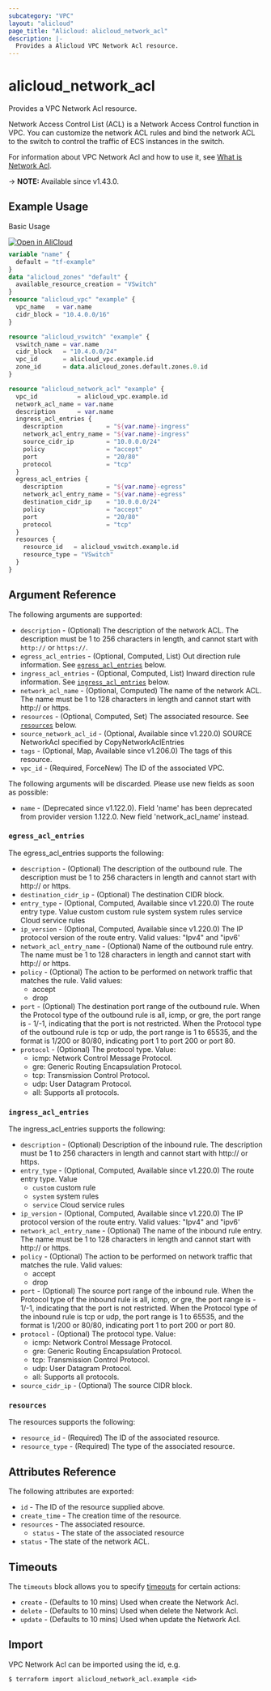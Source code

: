 ```yaml
---
subcategory: "VPC"
layout: "alicloud"
page_title: "Alicloud: alicloud_network_acl"
description: |-
  Provides a Alicloud VPC Network Acl resource.
---
```


# alicloud_network_acl

Provides a VPC Network Acl resource.

Network Access Control List (ACL) is a Network Access Control function in VPC. You can customize the network ACL rules and bind the network ACL to the switch to control the traffic of ECS instances in the switch.

For information about VPC Network Acl and how to use it, see [What is Network Acl](https://www.alibabacloud.com/help/en/ens/latest/createnetworkacl).

-> **NOTE:** Available since v1.43.0.

## Example Usage

Basic Usage

<div style="display: block;margin-bottom: 40px;"><div class="oics-button" style="float: right;position: absolute;margin-bottom: 10px;">
  <a href="https://api.aliyun.com/terraform?resource=alicloud_network_acl&exampleId=aed0a736-863d-b32b-db8f-664f45fa028a7a80911a&activeTab=example&spm=docs.r.network_acl.0.aed0a73686&intl_lang=EN_US" target="_blank">
    <img alt="Open in AliCloud" src="https://img.alicdn.com/imgextra/i1/O1CN01hjjqXv1uYUlY56FyX_!!6000000006049-55-tps-254-36.svg" style="max-height: 44px; max-width: 100%;">
  </a>
</div></div>

```terraform
variable "name" {
  default = "tf-example"
}
data "alicloud_zones" "default" {
  available_resource_creation = "VSwitch"
}
resource "alicloud_vpc" "example" {
  vpc_name   = var.name
  cidr_block = "10.4.0.0/16"
}

resource "alicloud_vswitch" "example" {
  vswitch_name = var.name
  cidr_block   = "10.4.0.0/24"
  vpc_id       = alicloud_vpc.example.id
  zone_id      = data.alicloud_zones.default.zones.0.id
}

resource "alicloud_network_acl" "example" {
  vpc_id           = alicloud_vpc.example.id
  network_acl_name = var.name
  description      = var.name
  ingress_acl_entries {
    description            = "${var.name}-ingress"
    network_acl_entry_name = "${var.name}-ingress"
    source_cidr_ip         = "10.0.0.0/24"
    policy                 = "accept"
    port                   = "20/80"
    protocol               = "tcp"
  }
  egress_acl_entries {
    description            = "${var.name}-egress"
    network_acl_entry_name = "${var.name}-egress"
    destination_cidr_ip    = "10.0.0.0/24"
    policy                 = "accept"
    port                   = "20/80"
    protocol               = "tcp"
  }
  resources {
    resource_id   = alicloud_vswitch.example.id
    resource_type = "VSwitch"
  }
}
```

## Argument Reference

The following arguments are supported:
* `description` - (Optional) The description of the network ACL. The description must be 1 to 256 characters in length, and cannot start with `http://` or `https://`. 
* `egress_acl_entries` - (Optional, Computed, List) Out direction rule information. See [`egress_acl_entries`](#egress_acl_entries) below.
* `ingress_acl_entries` - (Optional, Computed, List) Inward direction rule information. See [`ingress_acl_entries`](#ingress_acl_entries) below.
* `network_acl_name` - (Optional, Computed) The name of the network ACL.
The name must be 1 to 128 characters in length and cannot start with http:// or https.
* `resources` - (Optional, Computed, Set) The associated resource. See [`resources`](#resources) below.
* `source_network_acl_id` - (Optional, Available since v1.220.0) SOURCE NetworkAcl specified by CopyNetworkAclEntries
* `tags` - (Optional, Map, Available since v1.206.0) The tags of this resource.
* `vpc_id` - (Required, ForceNew) The ID of the associated VPC.

The following arguments will be discarded. Please use new fields as soon as possible:
* `name` - (Deprecated since v1.122.0). Field 'name' has been deprecated from provider version 1.122.0. New field 'network_acl_name' instead.

### `egress_acl_entries`

The egress_acl_entries supports the following:
* `description` - (Optional) The description of the outbound rule.
The description must be 1 to 256 characters in length and cannot start with http:// or https.
* `destination_cidr_ip` - (Optional) The destination CIDR block. 
* `entry_type` - (Optional, Computed, Available since v1.220.0) The route entry type. Value
custom custom rule
system system rules
service Cloud service rules
* `ip_version` - (Optional, Computed, Available since v1.220.0) The IP protocol version of the route entry. Valid values: "Ipv4" and "ipv6'
* `network_acl_entry_name` - (Optional) Name of the outbound rule entry.
The name must be 1 to 128 characters in length and cannot start with http:// or https.
* `policy` - (Optional) The action to be performed on network traffic that matches the rule. Valid values:
  - accept
  - drop
* `port` - (Optional) The destination port range of the outbound rule.
When the Protocol type of the outbound rule is all, icmp, or gre, the port range is - 1/-1, indicating that the port is not restricted.
When the Protocol type of the outbound rule is tcp or udp, the port range is 1 to 65535, and the format is 1/200 or 80/80, indicating port 1 to port 200 or port 80.
* `protocol` - (Optional) The protocol type. Value:
  - icmp: Network Control Message Protocol.
  - gre: Generic Routing Encapsulation Protocol.
  - tcp: Transmission Control Protocol.
  - udp: User Datagram Protocol.
  - all: Supports all protocols.

### `ingress_acl_entries`

The ingress_acl_entries supports the following:
* `description` - (Optional) Description of the inbound rule.
The description must be 1 to 256 characters in length and cannot start with http:// or https.
* `entry_type` - (Optional, Computed, Available since v1.220.0) The route entry type. Value
  - `custom` custom rule
  - `system` system rules
  - `service` Cloud service rules
* `ip_version` - (Optional, Computed, Available since v1.220.0) The IP protocol version of the route entry. Valid values: "Ipv4" and "ipv6'
* `network_acl_entry_name` - (Optional) The name of the inbound rule entry.
The name must be 1 to 128 characters in length and cannot start with http:// or https.
* `policy` - (Optional) The action to be performed on network traffic that matches the rule. Valid values:
  - accept
  - drop
* `port` - (Optional) The source port range of the inbound rule.
When the Protocol type of the inbound rule is all, icmp, or gre, the port range is - 1/-1, indicating that the port is not restricted.
When the Protocol type of the inbound rule is tcp or udp, the port range is 1 to 65535, and the format is 1/200 or 80/80, indicating port 1 to port 200 or port 80.
* `protocol` - (Optional) The protocol type. Value:
  - icmp: Network Control Message Protocol.
  - gre: Generic Routing Encapsulation Protocol.
  - tcp: Transmission Control Protocol.
  - udp: User Datagram Protocol.
  - all: Supports all protocols.
* `source_cidr_ip` - (Optional) The source CIDR block. 

### `resources`

The resources supports the following:
* `resource_id` - (Required) The ID of the associated resource.
* `resource_type` - (Required) The type of the associated resource.

## Attributes Reference

The following attributes are exported:
* `id` - The ID of the resource supplied above.
* `create_time` - The creation time of the resource.
* `resources` - The associated resource.
  * `status` - The state of the associated resource
* `status` - The state of the network ACL.

## Timeouts

The `timeouts` block allows you to specify [timeouts](https://developer.hashicorp.com/terraform/language/resources/syntax#operation-timeouts) for certain actions:
* `create` - (Defaults to 10 mins) Used when create the Network Acl.
* `delete` - (Defaults to 10 mins) Used when delete the Network Acl.
* `update` - (Defaults to 10 mins) Used when update the Network Acl.

## Import

VPC Network Acl can be imported using the id, e.g.

```shell
$ terraform import alicloud_network_acl.example <id>
```